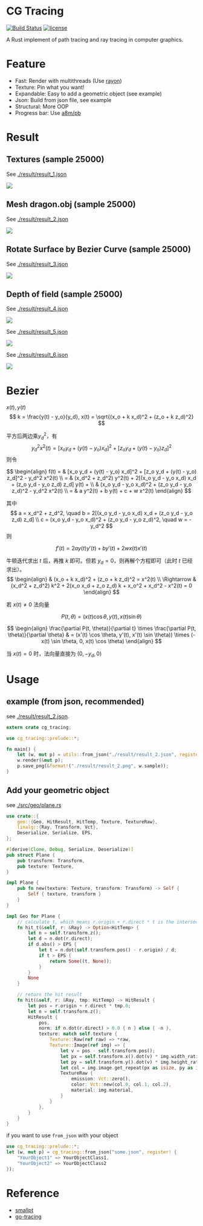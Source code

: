 # CG Tracing

[![Build Status](https://travis-ci.org/xalanq/cg_tracing.svg?branch=master)](https://travis-ci.org/xalanq/cg_tracing)
[![license](https://img.shields.io/badge/license-MIT-%23373737.svg)](https://raw.githubusercontent.com/xalanq/cg_tracing/master/LICENSE)

A Rust implement of path tracing and ray tracing in computer graphics.

# Feature

- Fast: Render with multithreads (Use [rayon](https://github.com/rayon-rs/rayon/))
- Texture: Pin what you want!
- Expandable: Easy to add a geometric object (see example)
- Json: Build from json file, see example
- Structural: More OOP
- Progress bar: Use [a8m/pb](https://github.com/a8m/pb)

# Result

## Textures (sample 25000)

See [./result/result_1.json](./result/result_1.json)

![](./result/result_1.png)

## Mesh dragon.obj (sample 25000)

See [./result/result_2.json](./result/result_2.json)

![](./result/result_2.png)

## Rotate Surface by Bezier Curve (sample 25000)

See [./result/result_3.json](./result/result_3.json)

![](./result/result_3.png)

## Depth of field (sample 25000)

See [./result/result_4.json](./result/result_4.json)

![](./result/result_4.png)

See [./result/result_5.json](./result/result_5.json)

![](./result/result_5.png)

See [./result/result_6.json](./result/result_6.json)

![](./result/result_6.png)

# Bezier

$x(t), y(t)$
$$
k = \frac{y(t) - y_o}{y_d}, x(t) = \sqrt{(x_o + k x_d)^2 + (z_o + k z_d)^2}
$$

平方后两边乘$y_d^2$，有
$$
y_d^2 x^2(t) = [x_o y_d + (y(t) - y_o) x_d]^2 + [z_o y_d + (y(t) - y_o) z_d]^2
$$
则令

$$
\begin{align}
f(t) 
= & [x_o y_d + (y(t) - y_o) x_d]^2 + [z_o y_d + (y(t) - y_o) z_d]^2 - y_d^2 x^2(t) \\
= & (x_d^2 + z_d^2) y^2(t) + 2[(x_o y_d - y_o x_d) x_d + (z_o y_d - y_o z_d) z_d] y(t) + \\
& (x_o y_d - y_o x_d)^2 + (z_o y_d - y_o z_d)^2 - y_d^2 x^2(t) \\
= & a y^2(t) + b y(t) + c + w x^2(t)
\end{align}
$$

其中
$$
a = x_d^2 + z_d^2, \quad b = 2[(x_o y_d - y_o x_d) x_d + (z_o y_d - y_o z_d) z_d] \\
c = (x_o y_d - y_o x_d)^2 + (z_o y_d - y_o z_d)^2, \quad w = -y_d^2
$$
则

$$
f'(t) = 2 a y(t) y'(t) + b y'(t) + 2 w x(t) x'(t)
$$

牛顿迭代求出 $t$ 后，再推 $k$ 即可。但若 $y_d = 0$，则再解个方程即可（此时 $t$ 已经求出）。
$$
\begin{align}
&
(x_o + k x_d)^2 + (z_o + k z_d)^2 = x^2(t) \\
\Rightarrow &
(x_d^2 + z_d^2) k^2 + 2(x_o x_d + z_o z_d) k + x_o^2 + x_d^2 - x^2(t) = 0
\end{align}
$$

若 $x(t) \neq 0$ 法向量

$$
P(t, \theta) = (x(t) \cos \theta, y(t), x(t) \sin \theta)
$$

$$
\begin{align}
\frac{\partial P(t, \theta)}{\partial t} \times \frac{\partial P(t, \theta)}{\partial \theta}
& = (x'(t) \cos \theta, y'(t), x'(t) \sin \theta)) \times (-x(t) \sin \theta, 0, x(t) \cos \theta)
\end{align}
$$

当 $x(t) = 0$ 时，法向量直接为 $(0, -y_d, 0)$

# Usage

## example (from json, recommended)

see [./result/result_2.json](./result/result.json).

```rust
extern crate cg_tracing;

use cg_tracing::prelude::*;

fn main() {
    let (w, mut p) = utils::from_json("./result/result_2.json", register! {});
    w.render(&mut p);
    p.save_png(&format!("./result/result_2.png", w.sample));
}
```

## Add your geometric object

see [./src/geo/plane.rs](./src/geo/plane.rs)

```rust
use crate::{
    geo::{Geo, HitResult, HitTemp, Texture, TextureRaw},
    linalg::{Ray, Transform, Vct},
    Deserialize, Serialize, EPS,
};

#[derive(Clone, Debug, Serialize, Deserialize)]
pub struct Plane {
    pub transform: Transform,
    pub texture: Texture,
}

impl Plane {
    pub fn new(texture: Texture, transform: Transform) -> Self {
        Self { texture, transform }
    }
}

impl Geo for Plane {
    // calculate t, which means r.origin + r.direct * t is the intersection point
    fn hit_t(&self, r: &Ray) -> Option<HitTemp> {
        let n = self.transform.z();
        let d = n.dot(r.direct);
        if d.abs() > EPS {
            let t = n.dot(self.transform.pos() - r.origin) / d;
            if t > EPS {
                return Some((t, None));
            }
        }
        None
    }

    // return the hit result
    fn hit(&self, r: &Ray, tmp: HitTemp) -> HitResult {
        let pos = r.origin + r.direct * tmp.0;
        let n = self.transform.z();
        HitResult {
            pos,
            norm: if n.dot(r.direct) > 0.0 { n } else { -n },
            texture: match self.texture {
                Texture::Raw(ref raw) => *raw,
                Texture::Image(ref img) => {
                    let v = pos - self.transform.pos();
                    let px = self.transform.x().dot(v) * img.width_ratio;
                    let py = self.transform.y().dot(v) * img.height_ratio;
                    let col = img.image.get_repeat(px as isize, py as isize);
                    TextureRaw {
                        emission: Vct::zero(),
                        color: Vct::new(col.0, col.1, col.2),
                        material: img.material,
                    }
                }
            },
        }
    }
}
```

if you want to use `from_json` with your object

```rust
use cg_tracing::prelude::*;
let (w, mut p) = cg_tracing::from_json("some.json", register! {
    "YourObject1" => YourObjectClass1,
    "YourObject2" => YourObjectClass2
});
```

# Reference

- [smallpt](http://www.kevinbeason.com/smallpt/)
- [go-tracing](https://github.com/xalanq/go-tracing)
